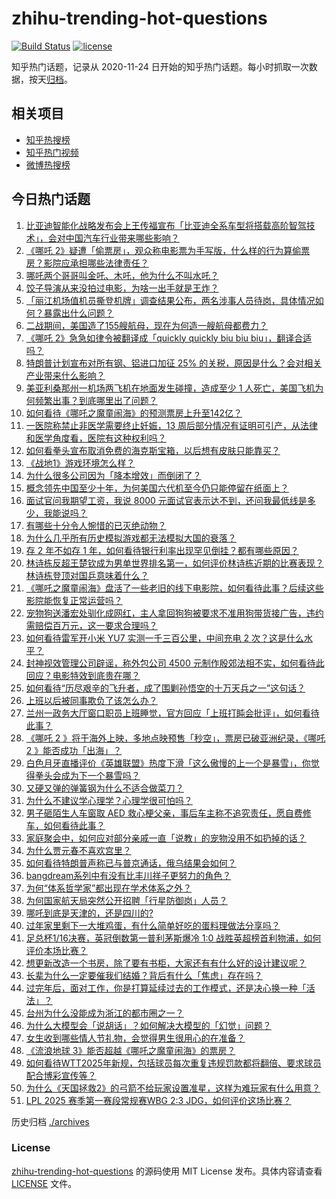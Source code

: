 # zhihu-trending-hot-questions

[![Build Status](https://github.com/justjavac/zhihu-trending-hot-questions/workflows/ci/badge.svg?branch=master)](https://github.com/justjavac/zhihu-trending-hot-questions/actions)
[![license](https://img.shields.io/github/license/justjavac/zhihu-trending-hot-questions)](https://github.com/justjavac/zhihu-trending-hot-questions/blob/master/LICENSE)

知乎热门话题，记录从 2020-11-24
日开始的知乎热门话题。每小时抓取一次数据，按天[归档](./archives)。

## 相关项目

- [知乎热搜榜](https://github.com/justjavac/zhihu-trending-top-search)
- [知乎热门视频](https://github.com/justjavac/zhihu-trending-hot-video)
- [微博热搜榜](https://github.com/justjavac/weibo-trending-hot-search)

## 今日热门话题

<!-- BEGIN -->
<!-- 最后更新时间 Tue Feb 11 2025 09:47:10 GMT+0800 (China Standard Time) -->

1. [比亚迪智能化战略发布会上王传福宣布「比亚迪全系车型将搭载高阶智驾技术」，会对中国汽车行业带来哪些影响？](https://www.zhihu.com/question/11843666102)
1. [《哪吒 2》疑遭「偷票房」，观众称电影票为手写版，什么样的行为算偷票房？影院应承担哪些法律责任？](https://www.zhihu.com/question/11837808901)
1. [哪吒两个哥哥叫金吒、木吒，他为什么不叫水吒？](https://www.zhihu.com/question/11717813322)
1. [饺子导演从来没拍过电影，为啥一出手就是王炸？](https://www.zhihu.com/question/11280054840)
1. [「丽江机场值机员撕登机牌」调查结果公布，两名涉事人员待岗，具体情况如何？暴露出什么问题？](https://www.zhihu.com/question/11770331780)
1. [二战期间，美国造了155艘航母，现在为何造一艘航母都费力？](https://www.zhihu.com/question/655452316)
1. [《哪吒 2》急急如律令被翻译成「quickly quickly biu biu biu」，翻译合适吗？](https://www.zhihu.com/question/11848696328)
1. [特朗普计划宣布对所有钢、铝进口加征 25% 的关税，原因是什么？会对相关产业带来什么影响？](https://www.zhihu.com/question/11785781178)
1. [美亚利桑那州一机场两飞机在地面发生碰撞，造成至少 1 人死亡，美国飞机为何频繁出事？到底哪里出了问题？](https://www.zhihu.com/question/11879236724)
1. [如何看待《哪吒之魔童闹海》的预测票房上升至142亿？](https://www.zhihu.com/question/11848486207)
1. [一医院称禁止非医学需要终止妊娠，13 周后部分情况有证明可引产，从法律和医学角度看，医院有这种权利吗？](https://www.zhihu.com/question/11738696226)
1. [如何看拳头宣布取消免费的海克斯宝箱，以后想有皮肤只能靠买？](https://www.zhihu.com/question/11637935012)
1. [《战地1》游戏环境怎么样？](https://www.zhihu.com/question/445435242)
1. [为什么很多公司因为「降本增效」而倒闭了？](https://www.zhihu.com/question/9987220611)
1. [概念领先中国至少十年，为何美国六代机至今仍只能停留在纸面上？](https://www.zhihu.com/question/11765554531)
1. [面试官问我期望工资，我说 8000 元面试官表示达不到，还问我最低线是多少，我能说吗？](https://www.zhihu.com/question/10315664948)
1. [有哪些十分令人惋惜的已灭绝动物？](https://www.zhihu.com/question/319583421)
1. [为什么几乎所有历史模拟游戏都无法模拟大国的衰落？](https://www.zhihu.com/question/8906701443)
1. [存 2 年不如存 1 年，如何看待银行利率出现罕见倒挂？都有哪些原因？](https://www.zhihu.com/question/11787078887)
1. [林诗栋反超王楚钦成为男单世界排名第一，如何评价林诗栋近期的比赛表现？林诗栋登顶对国乒意味着什么？](https://www.zhihu.com/question/11789513595)
1. [《哪吒之魔童闹海》盘活了一些老旧的线下电影院，如何看待此事？后续这些影院能恢复正常运营吗？](https://www.zhihu.com/question/11267639600)
1. [宠物狗送潘宏处驯化成网红，主人拿回狗狗被要求不准用狗带货接广告，违约需赔偿百万元，这一要求合理吗？](https://www.zhihu.com/question/11793286827)
1. [如何看待雷军开小米 YU7 实测一千三百公里，中间充电 2 次？这是什么水平？](https://www.zhihu.com/question/11703106972)
1. [封神视效管理公司辟谣，称外包公司 4500 元制作殷郊法相不实，如何看待此回应？电影特效到底贵在哪？](https://www.zhihu.com/question/11741677466)
1. [如何看待“历尽艰辛的飞升者，成了围剿孙悟空的十万天兵之一”这句话？](https://www.zhihu.com/question/661862920)
1. [上班以后被同事欺负了该怎么办？](https://www.zhihu.com/question/552559325)
1. [兰州一政务大厅窗口职员上班睡觉，官方回应「上班打盹会批评」，如何看待此事？](https://www.zhihu.com/question/11703533770)
1. [《哪吒 2 》将于海外上映，多地点映预售「秒空」，票房已破亚洲纪录，《哪吒 2 》能否成功「出海」？](https://www.zhihu.com/question/11604467465)
1. [白色月牙直播评价《英雄联盟》热度下滑「这么傲慢的上一个是暴雪」，你觉得拳头会成为下一个暴雪吗？](https://www.zhihu.com/question/11323368513)
1. [又硬又弹的弹簧钢为什么不适合做菜刀？](https://www.zhihu.com/question/565690500)
1. [为什么不建议学心理学？心理学很可怕吗？](https://www.zhihu.com/question/659112375)
1. [男子砸陌生人车窗取 AED 救心梗父亲，事后车主称不追究责任，愿自费修车，如何看待此事？](https://www.zhihu.com/question/11716121271)
1. [家庭聚会中，如何应对部分亲戚一直「说教」的宠物没用不如扔掉的话？](https://www.zhihu.com/question/10108944097)
1. [为什么贾元春不喜欢宫里？](https://www.zhihu.com/question/11456555482)
1. [如何看待特朗普声称已与普京通话，俄乌结果会如何？](https://www.zhihu.com/question/11716670130)
1. [bangdream系列中有没有比丰川祥子更努力的角色？](https://www.zhihu.com/question/11260711420)
1. [为何“体系哲学家”都出现在学术体系之外？](https://www.zhihu.com/question/11675800446)
1. [为何国家航天局突然公开招聘「行星防御岗」人员？](https://www.zhihu.com/question/11515684711)
1. [哪吒到底是天津的，还是四川的?](https://www.zhihu.com/question/11625810290)
1. [过年家里剩下一大堆鸡蛋，有什么简单好吃的蛋料理做法分享吗？](https://www.zhihu.com/question/11125230528)
1. [足总杯1/16决赛，英冠倒数第一普利茅斯爆冷 1:0 战胜英超榜首利物浦，如何评价本场比赛？](https://www.zhihu.com/question/11783267584)
1. [想更新改造一个书房，除了要有书柜，大家还有有什么好的设计建议呢？](https://www.zhihu.com/question/9874349692)
1. [长辈为什么一定要催我们结婚？背后有什么「焦虑」存在吗？](https://www.zhihu.com/question/11537313931)
1. [过完年后，面对工作，你是打算延续过去的工作模式，还是决心换一种「活法」？](https://www.zhihu.com/question/11318523582)
1. [台州为什么没能成为浙江的都市圈之一？](https://www.zhihu.com/question/313273131)
1. [为什么大模型会「说胡话」？如何解决大模型的「幻觉」问题？](https://www.zhihu.com/question/635776684)
1. [女生收到哪些情人节礼物，会觉得男生很用心的在准备？](https://www.zhihu.com/question/11750357877)
1. [《流浪地球 3》能否超越《哪吒之魔童闹海》的票房？](https://www.zhihu.com/question/11523550018)
1. [如何看待WTT2025年新规，包括球员每次重复违规罚款都将翻倍、要求球员配合博彩宣传等？](https://www.zhihu.com/question/11788004906)
1. [为什么《天国拯救2》的弓箭不给玩家设置准星，这样为难玩家有什么用意？](https://www.zhihu.com/question/11453422994)
1. [LPL 2025 赛季第一赛段常规赛WBG 2:3 JDG，如何评价这场比赛？](https://www.zhihu.com/question/11729559757)

<!-- END -->

历史归档 [./archives](./archives)

### License

[zhihu-trending-hot-questions](https://github.com/justjavac/zhihu-trending-hot-questions)
的源码使用 MIT License 发布。具体内容请查看 [LICENSE](./LICENSE) 文件。
